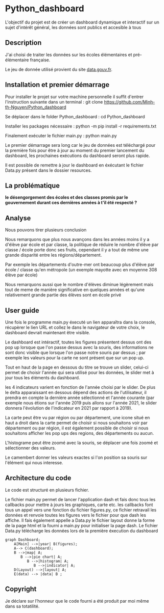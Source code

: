 # Python_dashboard

L'objectif du projet est de créer un dashboard dynamique et interactif sur un sujet d'intérêt général, les données sont publics et accesible à tous

## Description

J'ai choisi de traiter les données sur les écoles élémentaires et pré-élémentaire française.

Le jeu de donnée utilisé provient du site [data.gouv.fr](https://www.data.gouv.fr/fr/datasets/effectifs-deleves-par-niveau-et-nombre-de-classes-par-ecole-date-dobservation-au-debut-du-mois-doctobre-chaque-annee/).

## Installation et premier démarrage

Pour installer le projet sur votre machine personnelle il suffit d'entrer l'instruction suivante dans un terminal : 
git clone https://github.com/Minh-th-Nguyen/Python_dashboard

Se déplacer dans le folder Python_dashboard :
cd Python_dashboard

Installer les packages nécessaire :
python -m pip install -r requirements.txt

Finalement exécuter le fichier main.py :
python main.py

Le premier démarrage sera long car le jeu de données est téléchargé pour la première fois pour être à jour au moment du premier lancement du dashboard, les prochaines exécutions du dashboard seront plus rapide.

Il est possible de remettre à jour le dashboard en éxécutant le fichier Data.py présent dans le dossier resources.

## La problématique 

**le désengorgement des écoles et des classes promis par le gouvernement durant ces dernières années à t'il été respecté ?**

## Analyse

Nous pouvons tirer plusieurs conclusion

Nous remarquons que plus nous avançons dans les années moins il y a d'élève par école et par classe, la politique de réduire le nombre d'élève par classe / école porte donc ses fruits, cependant il y a tout de même une grande disparité entre les régions/département. 

Par exemple les départements d'outre-mer ont beaucoup plus d'élève par école / classe qu'en métropole (un exemple mayotte avec en moyenne 308 élève par école)

Nous remarquons aussi que le nombre d'élèves diminue légèrement mais tout de meme de manière significative en quelques années et qu'une relativement grande partie des élèves sont en école privé

## User guide

Une fois le programme main.py éxecuté un lien apparaîtra dans la console, récupèrer le lien URL et collez le dans le navigateur de votre choix, le dashboard devrait maintenant être visible.

Le dashboard est intéractif, toutes les figures présentent dessus ont des pop up lorsque que l'on passe dessus avec la souris, des informations ne sont donc visible que lorsque l'on passe notre souris par dessus ; par exemple les valeurs pour la carte ne sont présent que sur un pop up.

Tout en haut de la page en dessous du titre se trouve un slider, celui-ci permet de choisir l'année qui sera utilisé pour les données, le slider met à jour tous les éléments du dashboard.

les 4 indicateurs varient en fonction de l'année choisi par le slider. De plus le delta apparaissant en dessous dépend des actions de l'utilisateur, il prendra en compte la dernière année sélectionné et l'année courante (par exemple nous étions sur l'année 2019 puis allons sur l'année 2021, le slider donnera l'évolution de l'indicateur en 2021 par rapport à 2019).

La carte peut être vu par région ou par département, une icone situé en haut a droit dans la carte permet de choisir si nous souhaitons voir par département ou par région, il est également possible de choisir si nous souhaitons afficher les pop ups des regions, des départements ou aucun.

L'histograme peut être zoomé avec la souris, se déplacer une fois zoomé et sélectionner des valeurs.

Le camembert donner les valeurs exactes si l'on position sa souris sur l'élément qui nous interesse.

## Architecture du code
 
Le code est structuré en plusieurs fichier. 

Le fichier main.py permet de lancer l'application dash et fais donc tous les callbacks pour mettre à jours les graphiques, carte etc.
les callbacks font tous un appel vers une fonction du fichier figures.py, ce fichier retravail les données et renvoie toutes les figures vers le fichier pour que dash les affiche. Il fais également appelle a Data.py
le fichier layout donne la forme de la page html et la fourni a main.py pour initialiser la page dash.
Le fichier Data.py télécharge les données lors de la première éxecution du dashboard

```mermaid
graph Dashboard;
    A[Main] -->|year| B(figures);
    A--> C(dashboard);
    B -->|map| A;
       B -->|pie chart| A;
          B -->|histogram| A;
             B -->|indicator| A;
    D(Layout) -->|layout| A;
    E(data) --> |data| B ;
```
## Copyright

Je déclare sur l’honneur que le code fourni a été produit par moi même dans sa totatilité.